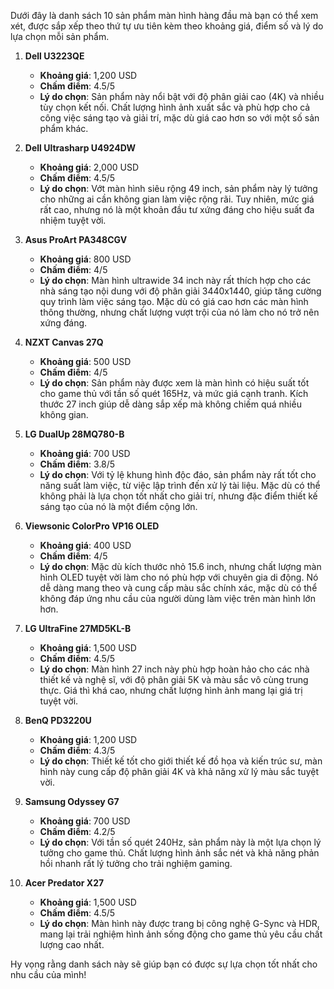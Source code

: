 Dưới đây là danh sách 10 sản phẩm màn hình hàng đầu mà bạn có thể xem xét, được sắp xếp theo thứ tự ưu tiên kèm theo khoảng giá, điểm số và lý do lựa chọn mỗi sản phẩm.

1. **Dell U3223QE**
   - **Khoảng giá**: 1,200 USD
   - **Chấm điểm**: 4.5/5
   - **Lý do chọn**: Sản phẩm này nổi bật với độ phân giải cao (4K) và nhiều tùy chọn kết nối. Chất lượng hình ảnh xuất sắc và phù hợp cho cả công việc sáng tạo và giải trí, mặc dù giá cao hơn so với một số sản phẩm khác.

2. **Dell Ultrasharp U4924DW**
   - **Khoảng giá**: 2,000 USD
   - **Chấm điểm**: 4.5/5
   - **Lý do chọn**: Vớt màn hình siêu rộng 49 inch, sản phẩm này lý tưởng cho những ai cần không gian làm việc rộng rãi. Tuy nhiên, mức giá rất cao, nhưng nó là một khoản đầu tư xứng đáng cho hiệu suất đa nhiệm tuyệt vời.

3. **Asus ProArt PA348CGV**
   - **Khoảng giá**: 800 USD
   - **Chấm điểm**: 4/5
   - **Lý do chọn**: Màn hình ultrawide 34 inch này rất thích hợp cho các nhà sáng tạo nội dung với độ phân giải 3440x1440, giúp tăng cường quy trình làm việc sáng tạo. Mặc dù có giá cao hơn các màn hình thông thường, nhưng chất lượng vượt trội của nó làm cho nó trở nên xứng đáng.

4. **NZXT Canvas 27Q**
   - **Khoảng giá**: 500 USD
   - **Chấm điểm**: 4/5
   - **Lý do chọn**: Sản phẩm này được xem là màn hình có hiệu suất tốt cho game thủ với tần số quét 165Hz, và mức giá cạnh tranh. Kích thước 27 inch giúp dễ dàng sắp xếp mà không chiếm quá nhiều không gian.

5. **LG DualUp 28MQ780-B**
   - **Khoảng giá**: 700 USD
   - **Chấm điểm**: 3.8/5
   - **Lý do chọn**: Với tỷ lệ khung hình độc đáo, sản phẩm này rất tốt cho năng suất làm việc, từ việc lập trình đến xử lý tài liệu. Mặc dù có thể không phải là lựa chọn tốt nhất cho giải trí, nhưng đặc điểm thiết kế sáng tạo của nó là một điểm cộng lớn.

6. **Viewsonic ColorPro VP16 OLED**
   - **Khoảng giá**: 400 USD
   - **Chấm điểm**: 4/5
   - **Lý do chọn**: Mặc dù kích thước nhỏ 15.6 inch, nhưng chất lượng màn hình OLED tuyệt vời làm cho nó phù hợp với chuyên gia di động. Nó dễ dàng mang theo và cung cấp màu sắc chính xác, mặc dù có thể không đáp ứng nhu cầu của người dùng làm việc trên màn hình lớn hơn.

7. **LG UltraFine 27MD5KL-B**
   - **Khoảng giá**: 1,500 USD
   - **Chấm điểm**: 4.5/5
   - **Lý do chọn**: Màn hình 27 inch này phù hợp hoàn hảo cho các nhà thiết kế và nghệ sĩ, với độ phân giải 5K và màu sắc vô cùng trung thực. Giá thì khá cao, nhưng chất lượng hình ảnh mang lại giá trị tuyệt vời.

8. **BenQ PD3220U**
   - **Khoảng giá**: 1,200 USD
   - **Chấm điểm**: 4.3/5
   - **Lý do chọn**: Thiết kế tốt cho giới thiết kế đồ họa và kiến trúc sư, màn hình này cung cấp độ phân giải 4K và khả năng xử lý màu sắc tuyệt vời.

9. **Samsung Odyssey G7**
   - **Khoảng giá**: 700 USD
   - **Chấm điểm**: 4.2/5
   - **Lý do chọn**: Với tần số quét 240Hz, sản phẩm này là một lựa chọn lý tưởng cho game thủ. Chất lượng hình ảnh sắc nét và khả năng phản hồi nhanh rất lý tưởng cho trải nghiệm gaming.

10. **Acer Predator X27**
    - **Khoảng giá**: 1,500 USD
    - **Chấm điểm**: 4.5/5
    - **Lý do chọn**: Màn hình này được trang bị công nghệ G-Sync và HDR, mang lại trải nghiệm hình ảnh sống động cho game thủ yêu cầu chất lượng cao nhất.

Hy vọng rằng danh sách này sẽ giúp bạn có được sự lựa chọn tốt nhất cho nhu cầu của mình!